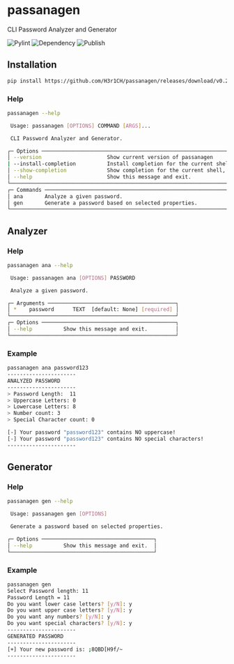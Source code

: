 # passanagen
CLI Password Analyzer and Generator

![Pylint](https://github.com/H3r1CH/passanagen/actions/workflows/pylint.yml/badge.svg)
![Dependency](https://github.com/H3r1CH/passanagen/actions/workflows/dependency-review.yml/badge.svg)
![Publish](https://github.com/H3r1CH/passanagen/actions/workflows/python-publish.yml/badge.svg)

## Installation
```bash
pip install https://github.com/H3r1CH/passanagen/releases/download/v0.2.2/passanagen-0.2.3-py3-none-any.whl
```

### Help
```bash
passanagen --help

 Usage: passanagen [OPTIONS] COMMAND [ARGS]...

 CLI Password Analyzer and Generator.

┌─ Options ──────────────────────────────────────────────────────────────────────────────────────────────────────┐
│ --version                     Show current version of passanagen                                               |
| --install-completion          Install completion for the current shell.                                        │
│ --show-completion             Show completion for the current shell, to copy it or customize the installation. │
│ --help                        Show this message and exit.                                                      │
└────────────────────────────────────────────────────────────────────────────────────────────────────────────────┘
┌─ Commands ─────────────────────────────────────────────────────────────────────────────────────────────────────┐
│ ana       Analyze a given password.                                                                            │
│ gen       Generate a password based on selected properties.                                                    │
└────────────────────────────────────────────────────────────────────────────────────────────────────────────────┘
```

## Analyzer

### Help
```bash
passanagen ana --help

 Usage: passanagen ana [OPTIONS] PASSWORD

 Analyze a given password.

┌─ Arguments ─────────────────────────────────────────┐
│ *    password      TEXT  [default: None] [required] │
└─────────────────────────────────────────────────────┘
┌─ Options ───────────────────────────────────────────┐
│ --help          Show this message and exit.         │
└─────────────────────────────────────────────────────┘
```

### Example
```bash
passanagen ana password123
----------------------
ANALYZED PASSWORD
----------------------
> Password Length:  11
> Uppercase Letters: 0
> Lowercase Letters: 8
> Number count: 3
> Special Character count: 0

[-] Your password "password123" contains NO uppercase!
[-] Your password "password123" contains NO special characters!
----------------------
```

## Generator

### Help
```bash
passanagen gen --help

 Usage: passanagen gen [OPTIONS]

 Generate a password based on selected properties.

┌─ Options ────────────────────────────────────┐
│ --help          Show this message and exit.  │
└──────────────────────────────────────────────┘
```

### Example
```bash
passanagen gen
Select Password length: 11
Password Length = 11
Do you want lower case letters? [y/N]: y
Do you want upper case letters? [y/N]: y
Do you want any numbers? [y/N]: y
Do you want special characters? [y/N]: y
----------------------
GENERATED PASSWORD
----------------------
[+] Your new password is: ;8QBD[H9f/~
----------------------
```
